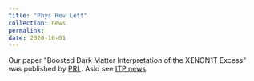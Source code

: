 ```yaml
---
title: "Phys Rev Lett"
collection: news
permalink: 
date: 2020-10-01
---
```


Our paper "Boosted Dark Matter Interpretation of the XENON1T Excess" was published by [PRL](http://www.itp.cas.cn/kxyj/kydt/202010/t20201013_5715903.html). Aslo see [ITP news](http://www.itp.cas.cn/kxyj/kydt/202010/t20201013_5715903.html).



